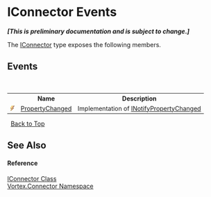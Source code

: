# IConnector Events
 _**\[This is preliminary documentation and is subject to change.\]**_

The <a href="T_Vortex_Connector_IConnector.md">IConnector</a> type exposes the following members.


## Events
&nbsp;<table><tr><th></th><th>Name</th><th>Description</th></tr><tr><td>![Public event](media/pubevent.gif "Public event")</td><td><a href="E_Vortex_Connector_IConnector_PropertyChanged.md">PropertyChanged</a></td><td>
Implementation of <a href="http://msdn2.microsoft.com/en-us/library/ms133020" target="_blank">INotifyPropertyChanged</a></td></tr></table>&nbsp;
<a href="#iconnector-events">Back to Top</a>

## See Also


#### Reference
<a href="T_Vortex_Connector_IConnector.md">IConnector Class</a><br /><a href="N_Vortex_Connector.md">Vortex.Connector Namespace</a><br />